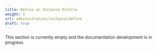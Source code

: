 ```yaml
---
title: Define an Instance Profile
weight: 3
url: administration/instance/define
draft: true
---
```


This section is currently empty and the documentation development is in progress.